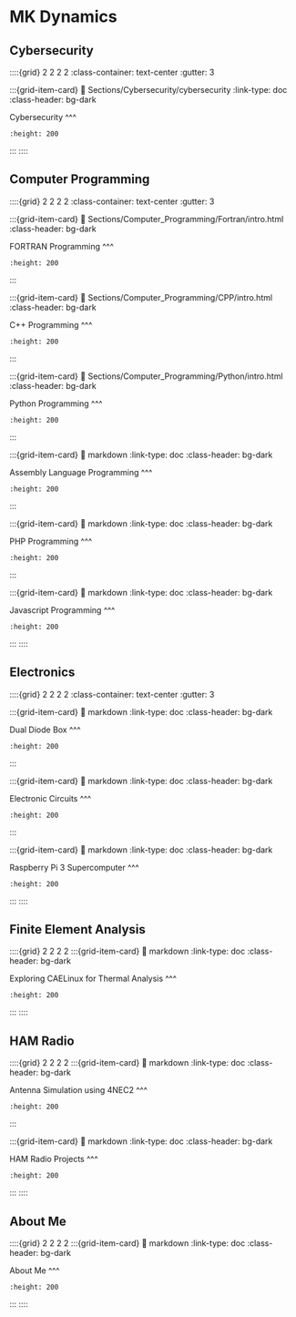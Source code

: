 # MK Dynamics

## Cybersecurity

::::{grid} 2 2 2 2
:class-container: text-center
:gutter: 3

:::{grid-item-card}
:link: Sections/Cybersecurity/cybersecurity
:link-type: doc
:class-header: bg-dark

Cybersecurity
^^^
```{image} home_page_images/hacker.jpg
:height: 200
```
:::
::::

## Computer Programming

::::{grid} 2 2 2 2
:class-container: text-center
:gutter: 3

:::{grid-item-card}
:link: Sections/Computer_Programming/Fortran/intro.html
:class-header: bg-dark

FORTRAN Programming
^^^
```{image} home_page_images/fortran.png
:height: 200
```
:::

:::{grid-item-card}
:link: Sections/Computer_Programming/CPP/intro.html
:class-header: bg-dark

C++ Programming
^^^
```{image} home_page_images/CPP.jpeg
:height: 200
```
:::

:::{grid-item-card}
:link: Sections/Computer_Programming/Python/intro.html
:class-header: bg-dark

Python Programming 
^^^
```{image} home_page_images/python.png
:height: 200
```
:::

:::{grid-item-card}
:link: markdown
:link-type: doc
:class-header: bg-dark

Assembly Language Programming
^^^
```{image} home_page_images/c64_assembly.jpg
:height: 200
```
:::

:::{grid-item-card}
:link: markdown
:link-type: doc
:class-header: bg-dark

PHP Programming
^^^
```{image} home_page_images/php-development.jpg
:height: 200
```
:::

:::{grid-item-card}
:link: markdown
:link-type: doc
:class-header: bg-dark

Javascript Programming
^^^
```{image} home_page_images/php-development.jpg
:height: 200
```
:::
::::

## Electronics
::::{grid} 2 2 2 2
:class-container: text-center
:gutter: 3

:::{grid-item-card}
:link: markdown
:link-type: doc
:class-header: bg-dark

Dual Diode Box
^^^
```{image} home_page_images/dual_diode_box.jpg
:height: 200
```
:::

:::{grid-item-card}
:link: markdown
:link-type: doc
:class-header: bg-dark

Electronic Circuits
^^^
```{image} home_page_images/LTC3891.jpeg
:height: 200
```
:::

:::{grid-item-card}
:link: markdown
:link-type: doc
:class-header: bg-dark

Raspberry Pi 3 Supercomputer
^^^
```{image} home_page_images/cray.jpg
:height: 200
```
:::
::::

## Finite Element Analysis
::::{grid} 2 2 2 2
:::{grid-item-card}
:link: markdown
:link-type: doc
:class-header: bg-dark

Exploring CAELinux for Thermal Analysis
^^^
```{image} home_page_images/cray.jpg
:height: 200
```
:::
::::

## HAM Radio
::::{grid} 2 2 2 2
:::{grid-item-card}
:link: markdown
:link-type: doc
:class-header: bg-dark

Antenna Simulation using 4NEC2
^^^
```{image} home_page_images/cray.jpg
:height: 200
```
:::


:::{grid-item-card}
:link: markdown
:link-type: doc
:class-header: bg-dark

HAM Radio Projects
^^^
```{image} home_page_images/cray.jpg
:height: 200
```
:::
::::

## About Me
::::{grid} 2 2 2 2
:::{grid-item-card}
:link: markdown
:link-type: doc
:class-header: bg-dark

About Me
^^^
```{image} home_page_images/cray.jpg
:height: 200
```
:::
::::